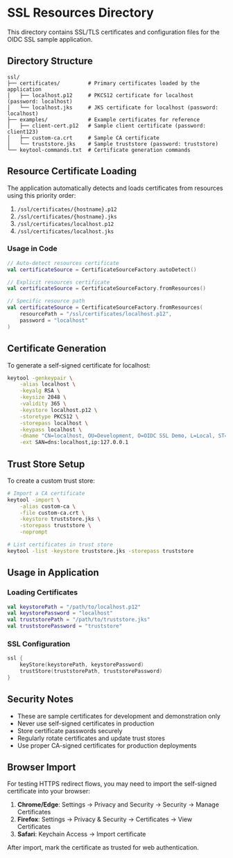 # SSL Resources Directory

This directory contains SSL/TLS certificates and configuration files for the OIDC SSL sample application.

## Directory Structure

```
ssl/
├── certificates/         # Primary certificates loaded by the application
│   ├── localhost.p12     # PKCS12 certificate for localhost (password: localhost)
│   └── localhost.jks     # JKS certificate for localhost (password: localhost)
├── examples/             # Example certificates for reference
│   ├── client-cert.p12   # Sample client certificate (password: client123)
│   ├── custom-ca.crt     # Sample CA certificate
│   └── truststore.jks    # Sample truststore (password: truststore)
└── keytool-commands.txt  # Certificate generation commands
```

## Resource Certificate Loading

The application automatically detects and loads certificates from resources using this priority order:

1. `/ssl/certificates/{hostname}.p12`
2. `/ssl/certificates/{hostname}.jks`  
3. `/ssl/certificates/localhost.p12`
4. `/ssl/certificates/localhost.jks`

### Usage in Code
```kotlin
// Auto-detect resources certificate
val certificateSource = CertificateSourceFactory.autoDetect()

// Explicit resources certificate  
val certificateSource = CertificateSourceFactory.fromResources()

// Specific resource path
val certificateSource = CertificateSourceFactory.fromResources(
    resourcePath = "/ssl/certificates/localhost.p12",
    password = "localhost"
)
```

## Certificate Generation

To generate a self-signed certificate for localhost:

```bash
keytool -genkeypair \
    -alias localhost \
    -keyalg RSA \
    -keysize 2048 \
    -validity 365 \
    -keystore localhost.p12 \
    -storetype PKCS12 \
    -storepass localhost \
    -keypass localhost \
    -dname "CN=localhost, OU=Development, O=OIDC SSL Demo, L=Local, ST=Local, C=US" \
    -ext SAN=dns:localhost,ip:127.0.0.1
```

## Trust Store Setup

To create a custom trust store:

```bash
# Import a CA certificate
keytool -import \
    -alias custom-ca \
    -file custom-ca.crt \
    -keystore truststore.jks \
    -storepass truststore \
    -noprompt

# List certificates in trust store
keytool -list -keystore truststore.jks -storepass truststore
```

## Usage in Application

### Loading Certificates
```kotlin
val keystorePath = "/path/to/localhost.p12"
val keystorePassword = "localhost"
val truststorePath = "/path/to/truststore.jks" 
val truststorePassword = "truststore"
```

### SSL Configuration
```kotlin
ssl {
    keyStore(keystorePath, keystorePassword)
    trustStore(truststorePath, truststorePassword)
}
```

## Security Notes

- These are sample certificates for development and demonstration only
- Never use self-signed certificates in production
- Store certificate passwords securely
- Regularly rotate certificates and update trust stores
- Use proper CA-signed certificates for production deployments

## Browser Import

For testing HTTPS redirect flows, you may need to import the self-signed certificate into your browser:

1. **Chrome/Edge**: Settings → Privacy and Security → Security → Manage Certificates
2. **Firefox**: Settings → Privacy & Security → Certificates → View Certificates  
3. **Safari**: Keychain Access → Import certificate

After import, mark the certificate as trusted for web authentication.
